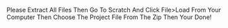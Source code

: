 Please Extract All Files Then Go To Scratch And Click File>Load From Your Computer Then Choose The Project File From The Zip Then Your Done!
